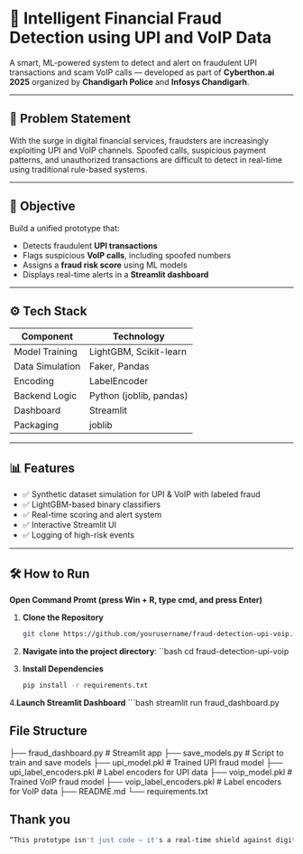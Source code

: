 
# 🚨 Intelligent Financial Fraud Detection using UPI and VoIP Data

A smart, ML-powered system to detect and alert on fraudulent UPI transactions and scam VoIP calls — developed as part of **Cyberthon.ai 2025** organized by **Chandigarh Police** and **Infosys Chandigarh**.

---

## 📌 Problem Statement

With the surge in digital financial services, fraudsters are increasingly exploiting UPI and VoIP channels. Spoofed calls, suspicious payment patterns, and unauthorized transactions are difficult to detect in real-time using traditional rule-based systems.

---

## 🎯 Objective

Build a unified prototype that:
- Detects fraudulent **UPI transactions**
- Flags suspicious **VoIP calls**, including spoofed numbers
- Assigns a **fraud risk score** using ML models
- Displays real-time alerts in a **Streamlit dashboard**

---

## ⚙️ Tech Stack

| Component        | Technology     |
|------------------|----------------|
| Model Training   | LightGBM, Scikit-learn |
| Data Simulation  | Faker, Pandas |
| Encoding         | LabelEncoder |
| Backend Logic    | Python (joblib, pandas) |
| Dashboard        | Streamlit |
| Packaging        | joblib |

---

## 📊 Features

- ✅ Synthetic dataset simulation for UPI & VoIP with labeled fraud
- ✅ LightGBM-based binary classifiers
- ✅ Real-time scoring and alert system
- ✅ Interactive Streamlit UI
- ✅ Logging of high-risk events

---

## 🛠️ How to Run

 **Open Command Promt (press Win + R, type cmd, and press Enter)**

 1. **Clone the Repository**
    ```bash
    git clone https://github.com/yourusername/fraud-detection-upi-voip.git

 2. **Navigate into the project directory**:
    ``bash
    cd fraud-detection-upi-voip

 3. **Install Dependencies**
    ```bash
    pip install -r requirements.txt

 4.**Launch Streamlit Dashboard**
    ```bash
    streamlit run fraud_dashboard.py


## File Structure


├── fraud_dashboard.py           # Streamlit app
├── save_models.py               # Script to train and save models
├── upi_model.pkl                # Trained UPI fraud model
├── upi_label_encoders.pkl       # Label encoders for UPI data
├── voip_model.pkl               # Trained VoIP fraud model
├── voip_label_encoders.pkl      # Label encoders for VoIP data
├── README.md
└── requirements.txt


## Thank you
  ```bash
  “This prototype isn't just code — it's a real-time shield against digital financial crime, built with precision, purpose, and the potential to protect millions.”


